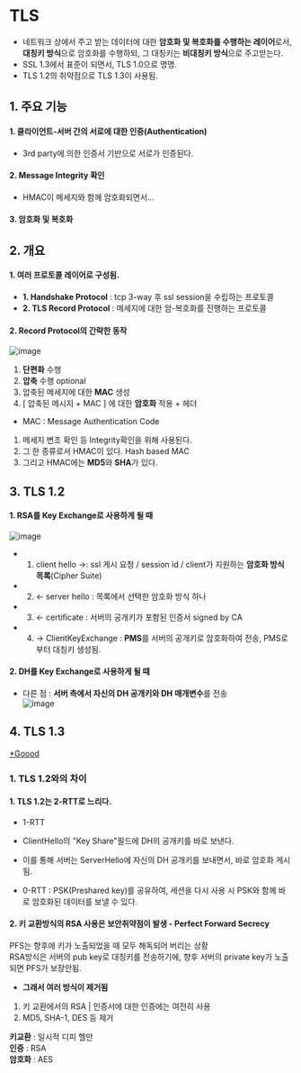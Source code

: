 

# TLS  
* 네트워크 상에서 주고 받는 데이터에 대한 **암호화 및 복호화를 수행하는 레이어**로서, **대칭키 방식**으로 암호화를 수행하되, 그 대칭키는 **비대칭키 방식**으로 주고받는다.  
* SSL 1.3에서 표준이 되면서, TLS 1.0으로 명명.  
* TLS 1.2의 취약점으로 TLS 1.3이 사용됨.  

## 1. 주요 기능  

#### 1. 클라이언트-서버 간의 서로에 대한 **인증**(Authentication)  
* 3rd party에 의한 인증서 기반으로 서로가 인증된다.    

#### 2. Message Integrity 확인  
* HMAC이 메세지와 함께 암호화되면서...  

#### 3. 암호화 및 복호화  

## 2. 개요  

#### 1. 여러 프로토콜 레이어로 구성됨.  
* **1. Handshake Protocol** : tcp 3-way 후 ssl session을 수립하는 프로토콜     
* **2. TLS Record Protocol** : 메세지에 대한 암-복호화를 진행하는 프로토콜  

#### 2. Record Protocol의 간략한 동작  
![image](https://user-images.githubusercontent.com/62331555/80805935-45f22680-8bf4-11ea-9192-e9732742bd56.png)  
1. **단편화** 수행  
2. **압축** 수행 optional  
3. 압축된 메세지에 대한 **MAC** 생성  
4. [ 압축된 메시지 + MAC ] 에 대한 **암호화** 적용 + 헤더  

* MAC : Message Authentication Code  
1. 메세지 변조 확인 등 Integrity확인을 위해 사용된다.  
2. 그 한 종류로서 HMAC이 있다. Hash based MAC  
3. 그리고 HMAC에는 **MD5**와 **SHA**가 있다.  


## 3. TLS 1.2  
#### 1. **RSA**를 **Key Exchange**로 사용하게 될 때  

![image](https://user-images.githubusercontent.com/62331555/80807615-a71bf900-8bf8-11ea-9d07-4177f5a7c5d0.png)  
* 1. client hello ->: ssl 게시 요청 / session id / client가 지원하는 **암호화 방식 목록**(Cipher Suite)  
* 2. <- server hello : 목록에서 선택한 암호화 방식 하나  
* 3. <- certificate : 서버의 공개키가 포함된 인증서 signed by CA  
* 4. -> ClientKeyExchange : **PMS**를 서버의 공개키로 암호화하여 전송, PMS로부터 대칭키 생성됨.  

#### 2. **DH**를 **Key Exchange**로 사용하게 될 때  
* 다른 점 : **서버 측에서 자신의 DH 공개키와 DH 매개변수**를 전송  
![image](https://user-images.githubusercontent.com/62331555/80807928-58bb2a00-8bf9-11ea-89b0-847ee92f4be2.png)  


## 4. TLS 1.3  
[*Goood](https://b.luavis.kr/server/tls-1.3)  

### 1. TLS 1.2와의 차이  
#### 1. TLS 1.2는 2-RTT로 느리다.  
* 1-RTT  
* ClientHello의 "Key Share"필드에 DH의 공개키를 바로 보낸다.  
* 이를 통해 서버는 ServerHello에 자신의 DH 공개키를 보내면서, 바로 암호화 게시됨.  

* 0-RTT : PSK(Preshared key)를 공유하여, 세션을 다시 사용 시 PSK와 함께 바로 암호화된 데이터를 보낼 수 있다.  


#### 2. 키 교환방식의 RSA 사용은 보안취약점이 발생 - **Perfect Forward Secrecy**  
PFS는 향후에 키가 노출되었을 때 모두 해독되어 버리는 상황  
RSA방식은 서버의 pub key로 대칭키를 전송하기에, 향후 서버의 private key가 노출되면 PFS가 보장안됨.  

* **그래서 여러 방식이 제거됨**  
1. 키 교환에서의 RSA | 인증서에 대한 인증에는 여전히 사용  
2. MD5, SHA-1, DES 등 제거  

**키교환** : 일시적 디피 헬만  
**인증** : RSA  
**암호화** : AES  




























 

 



